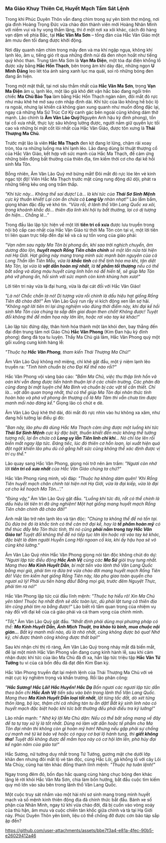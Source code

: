 ### Ma Giáo Khuy Thiên Cơ, Huyết Mạch Tầm Sát Lệnh

Trong khi Phúc Duyên Thôn vẫn đang chìm trong sự yên bình thơ mộng, nơi gia đình Hoàng Trọng Đức vừa chào đón thành viên mới Hoàng Nhân Minh với niềm vui và hy vọng thầm lặng, thì ở một nơi xa xôi khác, cách đó hàng vạn dặm về phía Bắc, tại **Hắc Vân Ma Sơn** – tổng đàn của Hắc Vân Giáo một âm mưu đen tối đang được khởi động.

Nơi đây quanh năm chìm trong mây đen và ma khí ngập ngụa, không khí lạnh lẽo, âm u, tiếng gió rít qua những đỉnh núi đá đen nhọn hoắt như tiếng quỷ khóc than. Trung tâm Ma Sơn là **Vạn Ma Điện**, một tòa đại điện khổng lồ được xây bằng **Hắc Hồn Thạch**, bên trong âm khí dày đặc, những ngọn **U Minh Đăng** leo lét tỏa ánh sáng xanh lục ma quái, soi rõ những bóng đen đang ẩn hiện.

Trong một mật thất, tại nơi sâu thẳm nhất của **Hắc Vân Ma Sơn**, trong **Vạn Ma Điện** âm u, lạnh lẽo, một lão giả khô đét vận hắc bào đang ngồi trên chiếc **Ma Chủ Bảo Tọa** làm bằng Hắc Hồn Thạch ngàn năm, đôi mắt đỏ rực như máu khẽ hé mở sau cơn nhập định dài. Khí tức của lão không hề bộc lộ ra ngoài, nhưng lại khiến cả không gian xung quanh như muốn đông đặc lại, ngay cả những Ma Sứ Trúc Cơ Kỳ canh gác bên ngoài cũng không dám thở mạnh. Lão chính là **Âm Vân Lão Quỷ**(Nguyên Anh hậu kỳ đỉnh phong), tồn tại cổ xưa nhất, thực lực sâu không lường được, người nắm giữ quyền lực tối cao và những bí mật cốt lõi nhất của Hắc Vân Giáo, được tôn xưng là **Thái Thượng Ma Chủ**.

Trước mặt lão là viên **Hắc Ma Thạch** đen kịt đang lơ lửng, chậm rãi xoay tròn, tỏa ra những luồng ma khí lạnh lẽo. Lão đang dùng bí thuật thượng cổ của Hắc Vân Giáo, kết hợp với sức mạnh của Hắc Ma Thạch, để cảm ứng những biến động bất thường của thiên địa, tìm kiếm thời cơ cho đại kế hồi sinh Ma Tôn.

Bỗng nhiên, Âm Vân Lão Quỷ mở bừng mắt! Đôi mắt đỏ rực lóe lên vẻ kinh ngạc tột độ! Viên Hắc Ma Thạch trước mặt cũng rung động dữ dội, phát ra những tiếng kêu ong ong trầm thấp.

_"Khí tức này... Không thể sai được! Là... là khí tức của **Thái Sơ Sinh Mệnh** cực kỳ thuần khiết! Lại còn ẩn chứa cả **Long Uy** nhàn nhạt!"_ Lão lẩm bẩm, giọng khàn đặc đầy vẻ khó tin. _"Vừa rồi, ở lãnh thổ Văn Lang Quốc xa xôi, trong khoảnh khắc đó... thiên địa linh khí hội tụ bất thường, lại có dị tượng ẩn hiện... Chẳng lẽ..."_

Trong đầu lão lập tức hiện về một lời **tiên tri cổ xưa** được lưu truyền trong nội bộ cấp cao nhất của Hắc Vân Giáo từ thời Ma Tôn còn tại vị, một lời tiên tri liên quan trực tiếp đến đại kế và cả sự tồn vong của giáo phái:

_"Vạn năm sau ngày Ma Tôn bị phong ấn, khi sao trời nghịch chuyển, âm dương đảo lộn, **huyết mạch Rồng Tiên chân chính** sẽ một lần nữa tái hiện nơi Hạ Giới. Hạt giống này mang trong mình sức mạnh bản nguyên của cả Long Thần lẫn Tiên Mẫu, vừa là **khắc tinh** có thể tịnh hóa ma khí, tận diệt Ma Tôn, lại vừa là **vật dẫn hoàn mỹ nhất**, là **tế phẩm tối thượng** nếu có thể bắt sống và dùng máu huyết cùng linh hồn nó để hiến tế, sẽ giúp Ma Tôn phá vỡ phong ấn, hồi sinh với sức mạnh còn kinh khủng hơn xưa!"_

Lời tiên tri này vừa là đại hung, vừa là đại cát đối với Hắc Vân Giáo!

_"Là nó! Chắc chắn là nó! Dị tượng vừa rồi chính là dấu hiệu hạt giống Rồng Tiên đã chào đời!"_ Âm Vân Lão Quỷ run rẩy vì kích động xen lẫn sợ hãi. _"Không ngờ lời tiên tri lại ứng nghiệm vào đúng thời điểm này, khi đại kế hồi sinh Ma Tôn của chúng ta sắp đến giai đoạn then chốt! Không được! Tuyệt đối không thể để mầm họa này lớn lên, hoặc rơi vào tay kẻ khác!"_

Lão lập tức đứng dậy, thân hình hóa thành một làn khói đen, bay thẳng đến đại điện trung tâm nơi Giáo Chủ **Hắc Vân Phong** (Kim Đan hậu kỳ đỉnh phong) đang đả tọa tu luyện. Thấy Ma Chủ giá lâm, Hắc Vân Phong quỳ một gối xuống cung kính hàng lễ:

_"Thuộc hạ **Hắc Vân Phong**, tham kiến Thái Thượng Ma Chủ!"_

Âm Vân Lão Quỷ không mở miệng, chỉ khẽ gật đầu, một ý niệm lạnh lẽo truyền ra: _"Tình hình chuẩn bị cho Đại Kế thế nào rồi?"_

Hắc Vân Phong vội vàng báo cáo: _"Bẩm Ma Chủ, việc thu thập linh hồn và oán khí vẫn đang được tiến hành thuận lợi ở các chiến trường. Các phân đà cũng đang bí mật luyện chế Ma Binh và chuẩn bị các vật tế cần thiết. Chỉ là... vật dẫn quan trọng nhất, thứ có thể giúp Ma Tôn đại nhân thức tỉnh hoàn hảo và phá vỡ phong ấn thượng cổ là Ma Tâm thì vẫn chưa tìm được manh mối nào đáng kể."_ Giọng lão có chút e dè.

Âm Vân Lão Quỷ khẽ thở dài, đôi mắt đỏ rực nhìn vào hư không xa xăm, như đang hồi tưởng lại điều gì đó:

_"Ban nãy, lão phu đã dùng Hắc Ma Thạch cảm ứng được một luồng khí tức **Thái Sơ Sinh Mệnh** cực kỳ đặc biệt, thuần khiết đến mức không thể tưởng tượng nổi, lại ẩn chứa cả **Long uy lẫn Tiên linh chi khí**... Nó chỉ lóe lên rồi biến mất ngay lập tức. Đáng tiếc, lúc đó thiên cơ hỗn loạn, lại xuất hiện quá đột ngột khiến lão phu dù cố gắng hết sức cũng không thể xác định được vị trí cụ thể."_

Lão quay sang Hắc Vân Phong, giọng nói trở nên âm trầm: _"Ngươi còn nhớ lời **tiên tri cổ xưa nhất** của Hắc Vân Giáo chúng ta chứ?"_

Hắc Vân Phong rùng mình, vội đáp: _"Thuộc hạ không dám quên! 'Khi Rồng Tiên huyết mạch chân chính tái hiện nơi Hạ Giới, vừa là đại kiếp, vừa là đại cơ cho kế hoạch Ma Tôn...'."_

_"Đúng vậy,"_ Âm Vân Lão Quỷ gật đầu. _"Luồng khí tức đó, rất có thể chính là dấu hiệu lời tiên tri đã ứng nghiệm! Một hạt giống mang huyết mạch Rồng Tiên chân chính đã chào đời!"_

Ánh mắt lão trở nên lạnh lẽo và tàn độc: _"Chúng ta không thể để nó tồn tại. Dù đứa trẻ đó là khắc tinh có thể cản trở đại kế, hay là **tế phẩm hoàn mỹ** có thể thúc đẩy Ma Tôn thức tỉnh, thì nó cũng **phải nằm trong tay Hắc Vân Giáo ta!** Tuyệt đối không thể để nó tiếp tục lớn lên hoặc rơi vào tay kẻ khác, đặc biệt là đám người Huyền Long Hội ngoan cố kia, khi ấy hậu họa sẽ vô cùng khó lường."_

Âm Vân Lão Quỷ nhìn Hắc Vân Phong giọng nói tàn độc không chút do dự: _"Ngươi lập tức điều động **Hắc Ảnh Vệ** cùng các **Ma Sứ** giỏi truy tung nhất. Mang theo **Ma Kính Huyết Dẫn**, bí mật tiến vào lãnh thổ Văn Lang Quốc bằng mọi giá, phải tìm ra đứa trẻ vừa chào đời mang huyết mạch Rồng Tiên đó! Việc tìm kiếm hạt giống Rồng Tiên này, lão phu giao toàn quyền cho ngươi xử lý! Phải ưu tiên hàng đầu! Bằng mọi giá, trước đêm Nguyệt Thực, phải tìm ra nó!"_

Hắc Vân Phong lập tức cúi đầu lĩnh mệnh: _"Thuộc hạ hiểu rõ! Xin Ma Chủ yên tâm! Thuộc hạ nhất định sẽ dốc toàn lực, dù phải lật tung cả thiên địa lên cũng phải tìm ra bằng được!"_ Lão biết rõ tầm quan trọng của nhiệm vụ này đối với đại kế của cả giáo phái và cả tham vọng của chính mình.

_"Tốt,"_ Âm Vân Lão Quỷ gật đầu. _"Nhất định phải dùng mọi phương pháp có thể: **Ma Kính Huyết Dẫn, Ảnh Mịch Thuật, tra khảo tù binh, mua chuộc nội gián...** Bất kỳ manh mối nào, dù là nhỏ nhất, cũng không được bỏ qua! Nhớ kỹ, chỉ được thành công không được thất bại!"_

Sau khi nhận chỉ thị rõ ràng, Âm Vân Lão Quỷ trong nháy mắt đã biến mắt, để lại một mình Hắc Vân Phong vẫn đang cung kính hành lễ, sau khi cảm nhận được khí tức của lão Ma Chủ đã đi xa, hắn lập tức triệu tập **Hắc Vân Tứ Tướng** tu vi của cả bốn đều đã đạt đến Kim Đan kỳ.

Hắc Vân Phong truyền đạt lại mệnh lệnh của Thái Thượng Ma Chủ với vẻ mặt cực kỳ nghiêm trọng và khẩn trương. Rồi lão phân công:

_"**Hắc Sương! Hắc Lôi! Hắc Huyền! Hắc Dạ** Bốn ngươi các ngươi lập tức dẫn theo bốn chi **Hắc Ảnh Vệ** tiến sâu vào bên trong lãnh thổ Văn Lang Quốc. Mang theo **Ma Kính Huyết Dẫn loại tốt nhất**, lật từng tấc đất, dò xét từng thôn làng, bộ lạc, thậm chí cả những tán tu ẩn dật! Bất kỳ sinh linh nào có huyết mạch đặc biệt hoặc khí tức bất thường đều phải điều tra kỹ lưỡng!"_

Lão nhấn mạnh: _" Nhớ kỹ lời Ma Chủ dặn: Nếu có thể bắt sống mang về đây để ta tự tay xử lý là tốt nhất. Dùng nó làm vật dẫn hoặc tế phẩm cho Ma Tôn đại nhân thì không còn gì hoàn mỹ hơn! Nhưng nếu gặp phải sự chống cự mạnh mẽ từ kẻ bảo vệ hoặc có nguy cơ bại lộ hành tung, thì **giết không tha!** Tuyệt đối không được để mầm họa này có cơ hội lớn lên, phá hủy đại kế ngàn năm của giáo ta!"_

Hắc Sương, nữ tướng duy nhất trong Tứ Tướng, gương mặt che dưới lớp khăn đen nhưng đôi mắt lộ vẻ tàn độc, cùng Hắc Lôi, gã khổng lồ với cây Lôi Ma Chùy, cùng hai tên khác đồng thanh lĩnh mệnh: _"Thuộc hạ tuân lệnh!"_

Ngay trong đêm đó, bốn đạo hắc quang cùng hàng chục bóng đen khác lặng lẽ rời khỏi Hắc Vân Ma Sơn, chia làm bốn hướng, bắt đầu cuộc tìm kiếm quy mô lớn vào sâu bên trong lãnh thổ Văn Lang Quốc. 

Một cuộc truy sát nhắm vào một hài nhi sơ sinh mang trong mình huyết mạch và số mệnh kinh thiên động địa đã chính thức bắt đầu. Bánh xe số phận của Nhân Minh, ngay từ khi vừa chào đời, đã bị cuốn vào vòng xoáy của thù hận, âm mưu và cuộc chiến tàn khốc giữa chính và tà tại Hạ Giới này. Phúc Duyên Thôn yên bình, liệu có thể chống đỡ được cơn bão táp sắp ập đến?



https://github.com/user-attachments/assets/bbe7f3a4-e81a-4fec-90b5-e26029412a46




